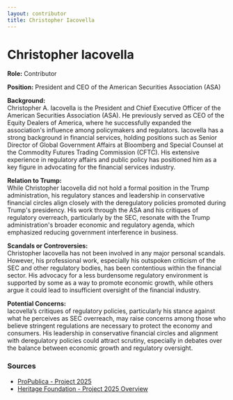 ```yaml
---
layout: contributor
title: Christopher Iacovella
---
```


# Christopher Iacovella

**Role:** Contributor

**Position:** President and CEO of the American Securities Association (ASA)

**Background:**  
Christopher A. Iacovella is the President and Chief Executive Officer of the American Securities Association (ASA). He previously served as CEO of the Equity Dealers of America, where he successfully expanded the association's influence among policymakers and regulators. Iacovella has a strong background in financial services, holding positions such as Senior Director of Global Government Affairs at Bloomberg and Special Counsel at the Commodity Futures Trading Commission (CFTC). His extensive experience in regulatory affairs and public policy has positioned him as a key figure in advocating for the financial services industry.

**Relation to Trump:**  
While Christopher Iacovella did not hold a formal position in the Trump administration, his regulatory stances and leadership in conservative financial circles align closely with the deregulatory policies promoted during Trump's presidency. His work through the ASA and his critiques of regulatory overreach, particularly by the SEC, resonate with the Trump administration's broader economic and regulatory agenda, which emphasized reducing government interference in business.

**Scandals or Controversies:**  
Christopher Iacovella has not been involved in any major personal scandals. However, his professional work, especially his outspoken criticism of the SEC and other regulatory bodies, has been contentious within the financial sector. His advocacy for a less burdensome regulatory environment is supported by some as a way to promote economic growth, while others argue it could lead to insufficient oversight of the financial industry.

**Potential Concerns:**  
Iacovella’s critiques of regulatory policies, particularly his stance against what he perceives as SEC overreach, may raise concerns among those who believe stringent regulations are necessary to protect the economy and consumers. His leadership in conservative financial circles and alignment with deregulatory policies could attract scrutiny, especially in debates over the balance between economic growth and regulatory oversight.

### Sources
- [ProPublica - Project 2025](https://www.propublica.org/article/project-2025-videos-training)
- [Heritage Foundation - Project 2025 Overview](https://www.heritage.org/press/project-2025-continues-grow-60-partners-preparing-next-presidential-administration)
